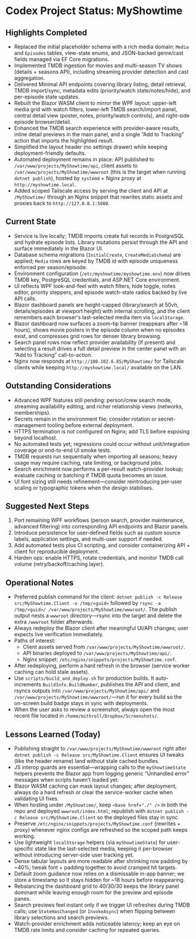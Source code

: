# Codex Project Status: MyShowtime

## Highlights Completed
- Replaced the initial placeholder schema with a rich media domain: `Media` and `Episodes` tables, view-state enums, and JSON-backed genre/cast fields managed via EF Core migrations.
- Implemented TMDB ingestion for movies and multi-season TV shows (details + seasons API), including streaming provider detection and cast aggregation.
- Delivered Minimal API endpoints covering library listing, detail retrieval, TMDB import/sync, metadata edits (priority/watch state/notes/hide), and per-episode state updates.
- Rebuilt the Blazor WASM client to mirror the WPF layout: upper-left media grid with watch filters, lower-left TMDB search/import panel, central detail view (poster, notes, priority/watch controls), and right-side episode browser/detail.
- Enhanced the TMDB search experience with provider-aware results, inline detail previews in the main panel, and a single “Add to Tracking” action that imports the highlighted result.
- Simplified the layout header (no settings drawer) while keeping deployment-friendly defaults.
- Automated deployment remains in place: API published to `/var/www/projects/MyShowtime/api`, client assets to `/var/www/projects/MyShowtime/wwwroot` (this is the target when running `dotnet publish`), hosted by `systemd` + Nginx proxy at `http://myshowtime.local`.
- Added scoped Tailscale access by serving the client and API at `/MyShowtime/` through an Nginx snippet that rewrites static assets and proxies back to `http://127.0.0.1:5000`.

## Current State
- Service is live locally; TMDB imports create full records in PostgreSQL and hydrate episode lists. Library mutations persist through the API and surface immediately in the Blazor UI.
- Database schema migrations (`InitialCreate`, `CreateMediaSchema`) are applied; `Media` rows are keyed by TMDB id with episode uniqueness enforced per season/episode.
- Environment configuration (`/etc/myshowtime/myshowtime.env`) now drives TMDB key, PostgreSQL credentials, and ASP.NET Core environment.
- UI reflects WPF look-and-feel with watch filters, hide toggle, notes editor, priority steppers, and episode watch-state radios backed by live API calls.
- Blazor dashboard panels are height-capped (library/search at 50vh, details/episodes at viewport height) with internal scrolling, and the client remembers each browser's last-selected media item via `localStorage`.
- Blazor dashboard now surfaces a zoom-tip banner (reappears after ~18 hours), shows movie posters in the episode column when no episodes exist, and compresses grid rows for denser library browsing.
- Search panel rows now reflect provider availability (if present) and selecting a result drives a full detail preview in the center panel with an “Add to Tracking” call-to-action.
- Nginx now responds at `http://100.102.6.85/MyShowtime/` for Tailscale clients while keeping `http://myshowtime.local/` available on the LAN.

## Outstanding Considerations
- Advanced WPF features still pending: person/crew search mode, streaming availability editing, and richer relationship views (networks, memberships).
- Secrets remain in the environment file; consider rotation or secret-management tooling before external deployment.
- HTTPS termination is not configured on Nginx; add TLS before exposing beyond localhost.
- No automated tests yet; regressions could occur without unit/integration coverage or end-to-end UI smoke tests.
- TMDB requests run sequentially when importing all seasons; heavy usage may require caching, rate limiting, or background jobs.
- Search enrichment now performs a per-result watch-provider lookup; evaluate caching or batching if TMDB quota becomes an issue.
- UI font sizing still needs refinement—consider reintroducing per-user scaling or typographic tokens when the design stabilises.

## Suggested Next Steps
1. Port remaining WPF workflows (person search, provider maintenance, advanced filtering) into corresponding API endpoints and Blazor panels.
2. Introduce persistence for user-defined fields such as custom source labels, application settings, and multi-user support if needed.
3. Add automated tests plus CI scripting, and consider containerizing API + client for reproducible deployment.
4. Harden ops: enable HTTPS, rotate credentials, and monitor TMDB call volume (retry/backoff/caching layer).

## Operational Notes
- Preferred publish command for the client: `dotnet publish -c Release src/MyShowtime.Client -o /tmp/<guid>` followed by `rsync -a /tmp/<guid>/ /var/www/projects/MyShowtime/wwwroot/`. The publish output nests a `wwwroot` directory—rsync into the target and delete the extra `/wwwroot` folder afterwards.
- Always redeploy the Blazor client after meaningful UI/API changes; user expects live verification immediately.
- Paths of interest:
  - Client assets served from `/var/www/projects/MyShowtime/wwwroot/`.
  - API binaries deployed to `/var/www/projects/MyShowtime/api/`.
  - Nginx snippet: `/etc/nginx/snippets/projects/MyShowtime.conf`.
- After redeploying, perform a hard refresh in the browser (service worker caching can hold stale assets).
- Use `scripts/build_and_deploy.sh` for production builds. It auto-increments `BuildInfo.BuildNumber`, publishes the API and client, and rsyncs outputs into `/var/www/projects/MyShowtime/api/` and `/var/www/projects/MyShowtime/wwwroot/`—run it for every build so the on-screen build badge stays in sync with deployments.
- When the user asks to review a screenshot, always open the most recent file located in `/home/mithroll/Dropbox/Screenshots/`.

## Lessons Learned (Today)
- Publishing straight to `/var/www/projects/MyShowtime/wwwroot` right after `dotnet publish -c Release src/MyShowtime.Client` ensures UI tweaks (like the header rename) land without stale cached bundles.
- JS interop guards are essential—wrapping calls to the `myShowtimeState` helpers prevents the Blazor app from logging generic “Unhandled error” messages when scripts haven’t loaded yet.
- Blazor WASM caching can mask layout changes; after deployment, always do a hard refresh or clear the service-worker cache when validating UI fixes.
- When hosting under `/MyShowtime/`, keep `<base href="./" />` in both the repo and deployed `wwwroot/index.html`; republish with `dotnet publish -c Release src/MyShowtime.Client` so the deployed files stay in sync.
- Preserve `/etc/nginx/snippets/projects/MyShowtime.conf` (rewrites + proxy) whenever nginx configs are refreshed so the scoped path keeps working.
- Use lightweight `localStorage` helpers (via `myShowtimeState`) for user-specific state like the last-selected media, keeping it per-browser without introducing server-side user tracking yet.
- Dense tabular layouts are more readable after shrinking row padding by ~40%; tweak font + padding together to avoid cramped hit targets.
- Default zoom guidance now relies on a dismissable in-app banner; we store a timestamp so it stays hidden for ~18 hours before reappearing.
- Rebalancing the dashboard grid to 40/30/30 keeps the library panel dominant while leaving enough room for the preview and episode panes.
- Search previews feel instant only if we trigger UI refreshes during TMDB calls; use `StateHasChanged` (or `InvokeAsync`) when flipping between library selections and search previews.
- Watch-provider enrichment adds noticeable latency; keep an eye on TMDB rate limits and consider caching for repeated queries.
